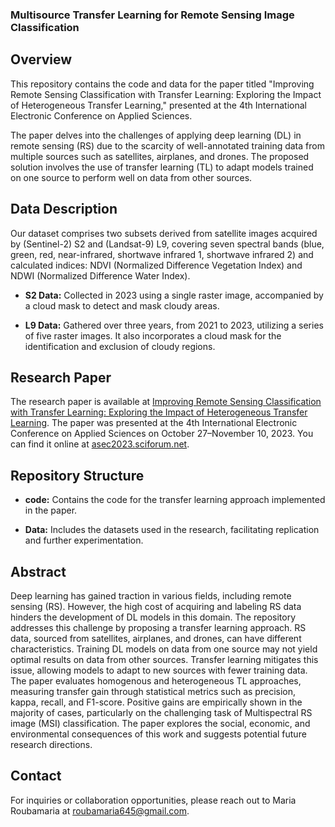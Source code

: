 ### Multisource Transfer Learning for Remote Sensing Image Classification

## Overview

This repository contains the code and data for the  paper titled "Improving Remote Sensing Classification with Transfer Learning: Exploring the Impact of Heterogeneous Transfer Learning," presented at the 4th International Electronic Conference on Applied Sciences. 

The paper delves into the challenges of applying deep learning (DL) in remote sensing (RS) due to the scarcity of well-annotated training data from multiple sources such as satellites, airplanes, and drones. The proposed solution involves the use of transfer learning (TL) to adapt models trained on one source to perform well on data from other sources.

## Data Description

Our dataset comprises two subsets derived from satellite images acquired by (Sentinel-2) S2 and (Landsat-9) L9, covering seven spectral bands (blue, green, red, near-infrared, shortwave infrared 1, shortwave infrared 2) and calculated indices: NDVI (Normalized Difference Vegetation Index) and NDWI (Normalized Difference Water Index).

- **S2 Data:** Collected in 2023 using a single raster image, accompanied by a cloud mask to detect and mask cloudy areas.
  
- **L9 Data:** Gathered over three years, from 2021 to 2023, utilizing a series of five raster images. It also incorporates a cloud mask for the identification and exclusion of cloudy regions.

## Research Paper

The research paper is available at [Improving Remote Sensing Classification with Transfer Learning: Exploring the Impact of Heterogeneous Transfer Learning](https://doi.org/10.3390/ASEC2023-15505). The paper was presented at the 4th International Electronic Conference on Applied Sciences on October 27–November 10, 2023. You can find it online at [asec2023.sciforum.net](https://asec2023.sciforum.net/).

## Repository Structure

- **code:** Contains the code for the transfer learning approach implemented in the paper.
  
- **Data:** Includes the datasets used in the research, facilitating replication and further experimentation.

## Abstract

Deep learning has gained traction in various fields, including remote sensing (RS). However, the high cost of acquiring and labeling RS data hinders the development of DL models in this domain. The repository addresses this challenge by proposing a transfer learning approach. RS data, sourced from satellites, airplanes, and drones, can have different characteristics. Training DL models on data from one source may not yield optimal results on data from other sources. Transfer learning mitigates this issue, allowing models to adapt to new sources with fewer training data. The paper evaluates homogenous and heterogeneous TL approaches, measuring transfer gain through statistical metrics such as precision, kappa, recall, and F1-score. Positive gains are empirically shown in the majority of cases, particularly on the challenging task of Multispectral RS image (MSI) classification. The paper explores the social, economic, and environmental consequences of this work and suggests potential future research directions.

## Contact

For inquiries or collaboration opportunities, please reach out to Maria Roubamaria at [roubamaria645@gmail.com](mailto:roubamaria645@gmail.com).
